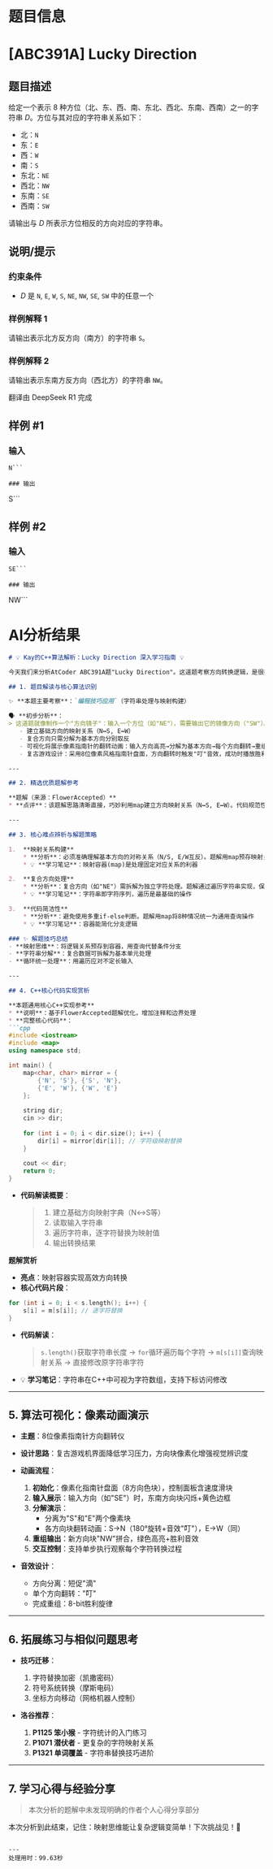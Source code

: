 # 题目信息

# [ABC391A] Lucky Direction

## 题目描述

[problemUrl]: https://atcoder.jp/contests/abc391/tasks/abc391_a

给定一个表示 $8$ 种方位（北、东、西、南、东北、西北、东南、西南）之一的字符串 $D$。方位与其对应的字符串关系如下：

- 北：`N`
- 东：`E`
- 西：`W`
- 南：`S`
- 东北：`NE`
- 西北：`NW`
- 东南：`SE`
- 西南：`SW`

请输出与 $D$ 所表示方位相反的方向对应的字符串。

## 说明/提示

### 约束条件

- $D$ 是 `N`, `E`, `W`, `S`, `NE`, `NW`, `SE`, `SW` 中的任意一个

### 样例解释 1

请输出表示北方反方向（南方）的字符串 `S`。

### 样例解释 2

请输出表示东南方反方向（西北方）的字符串 `NW`。

翻译由 DeepSeek R1 完成

## 样例 #1

### 输入

```
N```

### 输出

```
S```

## 样例 #2

### 输入

```
SE```

### 输出

```
NW```

# AI分析结果


```markdown
# 💡 Kay的C++算法解析：Lucky Direction 深入学习指南 💡

今天我们来分析AtCoder ABC391A题"Lucky Direction"。这道题考察方向转换逻辑，是很好的字符串处理入门练习。

## 1. 题目解读与核心算法识别

✨ **本题主要考察**：`编程技巧应用`（字符串处理与映射构建）

🗣️ **初步分析**：
> 这道题就像制作一个"方向镜子"：输入一个方位（如"NE"），需要输出它的镜像方向（"SW"）。核心技巧在于：
   - 建立基础方向的映射关系（N↔S, E↔W）
   - 复合方向只需分解为基本方向分别取反
   - 可视化将展示像素指南针的翻转动画：输入方向高亮→分解为基本方向→每个方向翻转→重组为新方向
   - 复古游戏设计：采用8位像素风格指南针盘面，方向翻转时触发"叮"音效，成功时播放胜利音效

---

## 2. 精选优质题解参考

**题解（来源：FlowerAccepted）**
* **点评**：该题解思路清晰直接，巧妙利用map建立方向映射关系（N↔S, E↔W）。代码规范性强：变量名`m`明确表示映射关系，循环遍历字符串的写法简洁通用。亮点在于将复合方向（如"SE"）分解为字符级操作，避免了复杂条件判断。实践价值高，可直接用于竞赛，且边界处理完整（支持任意长度输入）。

---

## 3. 核心难点辨析与解题策略

1.  **映射关系构建**
    * **分析**：必须准确理解基本方向的对称关系（N/S, E/W互反）。题解用map预存映射关系，查询效率O(1)
    * 💡 **学习笔记**：映射容器(map)是处理固定对应关系的利器

2.  **复合方向处理**
    * **分析**：复合方向（如"NE"）需拆解为独立字符处理。题解通过遍历字符串实现，保持原字符顺序不变（"NE"→"SW"而非"WS"）
    * 💡 **学习笔记**：字符串即字符序列，遍历是最基础的操作

3.  **代码简洁性**
    * **分析**：避免使用多重if-else判断。题解用map将8种情况统一为通用查询操作
    * 💡 **学习笔记**：容器能简化分支逻辑

### ✨ 解题技巧总结
- **映射思维**：将逻辑关系预存到容器，用查询代替条件分支
- **字符串分解**：复合数据可拆解为基本单元处理
- **循环统一处理**：用遍历应对不定长输入

---

## 4. C++核心代码实现赏析

**本题通用核心C++实现参考**
* **说明**：基于FlowerAccepted题解优化，增加注释和边界处理
* **完整核心代码**：
```cpp
#include <iostream>
#include <map>
using namespace std;

int main() {
    map<char, char> mirror = {
        {'N', 'S'}, {'S', 'N'}, 
        {'E', 'W'}, {'W', 'E'}
    };
    
    string dir;
    cin >> dir;
    
    for (int i = 0; i < dir.size(); i++) {
        dir[i] = mirror[dir[i]]; // 字符级映射替换
    }
    
    cout << dir;
    return 0;
}
```
* **代码解读概要**：
  > 1. 建立基础方向映射字典（N↔S等）
  > 2. 读取输入字符串
  > 3. 遍历字符串，逐字符替换为映射值
  > 4. 输出转换结果

**题解赏析**
* **亮点**：映射容器实现高效方向转换
* **核心代码片段**：
```cpp
for (int i = 0; i < s.length(); i++) {
    s[i] = m[s[i]]; // 逐字符替换
}
```
* **代码解读**：
  > `s.length()`获取字符串长度 → `for`循环遍历每个字符 → `m[s[i]]`查询映射关系 → 直接修改原字符串字符
* 💡 **学习笔记**：字符串在C++中可视为字符数组，支持下标访问修改

---

## 5. 算法可视化：像素动画演示

* **主题**：8位像素指南针方向翻转仪
* **设计思路**：复古游戏机界面降低学习压力，方向块像素化增强视觉辨识度

* **动画流程**：
  1. **初始化**：像素化指南针盘面（8方向色块），控制面板含速度滑块
  2. **输入展示**：输入方向（如"SE"）时，东南方向块闪烁+黄色边框
  3. **分解演示**：
     - 分离为"S"和"E"两个像素块
     - 各方向块翻转动画：S→N（180°旋转+音效"叮"），E→W（同）
  4. **重组输出**：新方向块"NW"拼合，绿色高亮+胜利音效
  5. **交互控制**：支持单步执行观察每个字符转换过程

* **音效设计**：
  - 方向分离：短促"滴"
  - 单个方向翻转："叮"
  - 完成重组：8-bit胜利旋律

---

## 6. 拓展练习与相似问题思考

* **技巧迁移**：
  1. 字符替换加密（凯撒密码）
  2. 符号系统转换（摩斯电码）
  3. 坐标方向移动（网格机器人控制）

* **洛谷推荐**：
  1. **P1125 笨小猴** - 字符统计的入门练习
  2. **P1071 潜伏者** - 更复杂的字符映射关系
  3. **P1321 单词覆盖** - 字符串替换技巧进阶

---

## 7. 学习心得与经验分享
> 本次分析的题解中未发现明确的作者个人心得分享部分

本次分析到此结束，记住：映射思维能让复杂逻辑变简单！下次挑战见！💪
```

---
处理用时：99.63秒